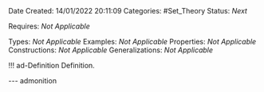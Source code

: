 <br />
<br />

Date Created: 14/01/2022 20:11:09
Categories: #Set_Theory 
Status: _Next_ 

Requires: _Not Applicable_

Types: _Not Applicable_
Examples: _Not Applicable_ 
Properties: _Not Applicable_
Constructions: _Not Applicable_
Generalizations: _Not Applicable_

!!! ad-Definition Definition.



--- admonition
